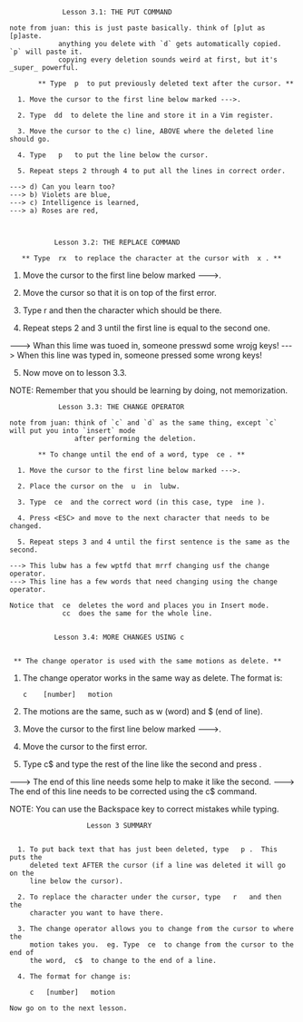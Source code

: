 ~~~~~~~~~~~~~~~~~~~~~~~~~~~~~~~~~~~~~~~~~~~~~~~~~~~~~~~~~~~~~~~~~~~~~~~~~~~~~~
			 Lesson 3.1: THE PUT COMMAND

note from juan: this is just paste basically. think of [p]ut as [p]aste.
	        anything you delete with `d` gets automatically copied. `p` will paste it.
	        copying every deletion sounds weird at first, but it's _super_ powerful.

       ** Type	p  to put previously deleted text after the cursor. **

  1. Move the cursor to the first line below marked --->.

  2. Type  dd  to delete the line and store it in a Vim register.

  3. Move the cursor to the c) line, ABOVE where the deleted line should go.

  4. Type   p   to put the line below the cursor.

  5. Repeat steps 2 through 4 to put all the lines in correct order.

---> d) Can you learn too?
---> b) Violets are blue,
---> c) Intelligence is learned,
---> a) Roses are red,



~~~~~~~~~~~~~~~~~~~~~~~~~~~~~~~~~~~~~~~~~~~~~~~~~~~~~~~~~~~~~~~~~~~~~~~~~~~~~~
		       Lesson 3.2: THE REPLACE COMMAND

       ** Type  rx  to replace the character at the cursor with  x . **

  1. Move the cursor to the first line below marked --->.

  2. Move the cursor so that it is on top of the first error.

  3. Type   r	and then the character which should be there.

  4. Repeat steps 2 and 3 until the first line is equal to the second one.

--->  Whan this lime was tuoed in, someone presswd some wrojg keys!
--->  When this line was typed in, someone pressed some wrong keys!

  5. Now move on to lesson 3.3.

NOTE: Remember that you should be learning by doing, not memorization.



~~~~~~~~~~~~~~~~~~~~~~~~~~~~~~~~~~~~~~~~~~~~~~~~~~~~~~~~~~~~~~~~~~~~~~~~~~~~~~
			Lesson 3.3: THE CHANGE OPERATOR

note from juan: think of `c` and `d` as the same thing, except `c` will put you into `insert` mode
                after performing the deletion.

	   ** To change until the end of a word, type  ce . **

  1. Move the cursor to the first line below marked --->.

  2. Place the cursor on the  u  in  lubw.

  3. Type  ce  and the correct word (in this case, type  ine ).

  4. Press <ESC> and move to the next character that needs to be changed.

  5. Repeat steps 3 and 4 until the first sentence is the same as the second.

---> This lubw has a few wptfd that mrrf changing usf the change operator.
---> This line has a few words that need changing using the change operator.

Notice that  ce  deletes the word and places you in Insert mode.
             cc  does the same for the whole line.


~~~~~~~~~~~~~~~~~~~~~~~~~~~~~~~~~~~~~~~~~~~~~~~~~~~~~~~~~~~~~~~~~~~~~~~~~~~~~~
		       Lesson 3.4: MORE CHANGES USING c


     ** The change operator is used with the same motions as delete. **

  1. The change operator works in the same way as delete.  The format is:

         c    [number]   motion

  2. The motions are the same, such as   w (word) and  $ (end of line).

  3. Move the cursor to the first line below marked --->.

  4. Move the cursor to the first error.

  5. Type  c$  and type the rest of the line like the second and press <ESC>.

---> The end of this line needs some help to make it like the second.
---> The end of this line needs to be corrected using the  c$  command.

NOTE:  You can use the Backspace key to correct mistakes while typing.

~~~~~~~~~~~~~~~~~~~~~~~~~~~~~~~~~~~~~~~~~~~~~~~~~~~~~~~~~~~~~~~~~~~~~~~~~~~~~~
			       Lesson 3 SUMMARY


  1. To put back text that has just been deleted, type   p .  This puts the
     deleted text AFTER the cursor (if a line was deleted it will go on the
     line below the cursor).

  2. To replace the character under the cursor, type   r   and then the
     character you want to have there.

  3. The change operator allows you to change from the cursor to where the
     motion takes you.  eg. Type  ce  to change from the cursor to the end of
     the word,  c$  to change to the end of a line.

  4. The format for change is:

	 c   [number]   motion

Now go on to the next lesson.



~~~~~~~~~~~~~~~~~~~~~~~~~~~~~~~~~~~~~~~~~~~~~~~~~~~~~~~~~~~~~~~~~~~~~~~~~~~~~~
